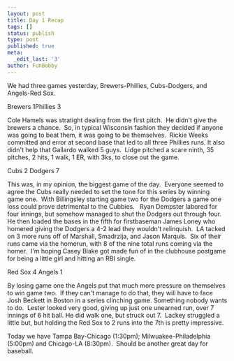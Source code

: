 ```yaml
---
layout: post
title: Day 1 Recap
tags: []
status: publish
type: post
published: true
meta:
  _edit_last: '3'
author: FunBobby
---
```

We had three games yesterday, Brewers-Phillies, Cubs-Dodgers, and Angels-Red Sox. 

Brewers 1Phillies 3

Cole Hamels was stratight dealing from the first pitch.  He didn't give the brewers a chance.  So, in typical Wisconsin fashion they decided if anyone was going to beat them, it was going to be themselves.  Rickie Weeks committed and error at second base that led to all three Phillies runs. It also didn't help that Gallardo walked 5 guys.  Lidge pitched a scare ninth, 35 pitches, 2 hits, 1 walk, 1 ER, with 3ks, to close out the game.

Cubs 2 Dodgers 7

This was, in my opinion, the biggest game of the day.  Everyone seemed to agree the Cubs really needed to set the tone for this series by winning game one.  With Billingsley starting game two for the Dodgers a game one loss could prove detrimental to the Cubbies.   Ryan Dempster labored for four innings, but somehow managed to shut the Dodgers out through four.  He then loaded the bases in the fifth for firstbaseman James Loney who homered giving the Dodgers a 4-2 lead they wouldn't relinquish.  LA tacked on 3 more runs off of Marshall, Smadrzija, and Jason Marquis.  Six of their runs came via the homerun, with 8 of the nine total runs coming via the homer.  I'm hoping Casey Blake got made fun of in the clubhouse postgame for being a little girl and hitting an RBI single.

Red Sox 4 Angels 1

By losing game one the Angels put that much more pressure on themselves to win game two.  If they can't manage to do that, they will have to face Josh Beckett in Boston in a series clinching game. Something nobody wants to do.  Lester looked very good, giving up just one unearned run, over 7 innings of 6 hit ball. He did walk one, but struck out 7.  Lackey struggled a little but, but holding the Red Sox to 2 runs into the 7th is pretty impressive.

Today we have Tampa Bay-Chicago (1:30pm); Milwuakee-Philadelphia (5:00pm) and Chicago-LA (8:30pm).  Should be another great day for baseball.
